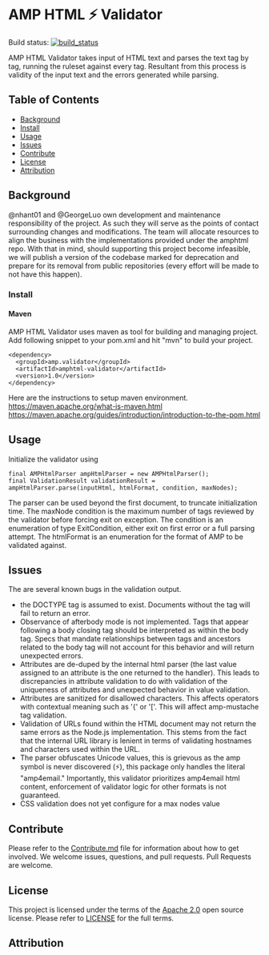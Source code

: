 # AMP HTML ⚡ Validator
Build status: [![build_status](https://travis-ci.com/ampproject/validator-java.svg?branch=master)](https://travis-ci.com/ampproject/validator-java)

AMP HTML Validator takes input of HTML text and parses the text tag by tag, running the ruleset against every tag. Resultant from this process is validity of the input text and the errors generated while parsing.

## Table of Contents

- [Background](#Background)
- [Install](#Install)
- [Usage](#Usage)
- [Issues](#Issues)
- [Contribute](#Contribute)
- [License](#License)
- [Attribution](#Attribution)

## Background

@nhant01 and @GeorgeLuo own development and maintenance responsibility of the project. As such they will serve as the points of contact surrounding changes and modifications. The team will allocate resources to align the business with the implementations provided under the amphtml repo. With that in mind, should supporting this project become infeasible, we will publish a version of the codebase marked for deprecation and prepare for its removal from public repositories (every effort will be made to not have this happen).

### Install

#### Maven

AMP HTML Validator uses maven as tool for building and managing project. Add following snippet to your pom.xml and hit "mvn" to build your project.

```
<dependency>
  <groupId>amp.validator</groupId>
  <artifactId>amphtml-validator</artifactId>
  <version>1.0</version>
</dependency>
```

Here are the instructions to setup maven environment.
https://maven.apache.org/what-is-maven.html
https://maven.apache.org/guides/introduction/introduction-to-the-pom.html

## Usage

Initialize the validator using

```
final AMPHtmlParser ampHtmlParser = new AMPHtmlParser();
final ValidationResult validationResult = ampHtmlParser.parse(inputHtml, htmlFormat, condition, maxNodes);
```

The parser can be used beyond the first document, to truncate initialization time. The maxNode condition is the maximum number of tags reviewed by the validator before forcing exit on exception. The condition is an enumeration of type ExitCondition, either exit on first error or a full parsing attempt. The htmlFormat is an enumeration for the format of AMP to be validated against.

## Issues

The are several known bugs in the validation output.

- the DOCTYPE tag is assumed to exist. Documents without the tag will fail to return an error.
- Observance of afterbody mode is not implemented. Tags that appear following a body closing tag should be interpreted as within the body tag. Specs that mandate relationships between tags and ancestors related to the body tag will not account for this behavior and will return unexpected errors.
- Attributes are de-duped by the internal html parser (the last value assigned to an attribute is the one returned to the handler). This leads to discrepancies in attribute validation to do with validation of the uniqueness of attributes and unexpected behavior in value validation.
- Attributes are sanitized for disallowed characters. This affects operators with contextual meaning such as '{' or '['. This will affect amp-mustache tag validation.
- Validation of URLs found within the HTML document may not return the same errors as the Node.js implementation. This stems from the fact that the internal URL library is lenient in terms of validating hostnames and characters used within the URL.
- The parser obfuscates Unicode values, this is grievous as the amp symbol is never discovered (⚡), this package only handles the literal "amp4email."
  Importantly, this validator prioritizes amp4email html content, enforcement of validator logic for other formats is not guaranteed.
- CSS validation does not yet configure for a max nodes value

## Contribute

Please refer to the [Contribute.md](Contribute.md) file for information about how to get involved. We welcome issues, questions, and pull requests. Pull Requests are welcome.

## License

This project is licensed under the terms of the [Apache 2.0](https://www.apache.org/licenses/LICENSE-2.0.txt) open source license. Please refer to [LICENSE](LICENSE) for the full terms.

## Attribution
